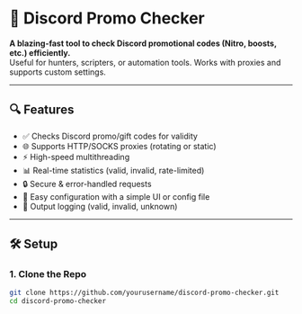 # 🌟 Discord Promo Checker

**A blazing-fast tool to check Discord promotional codes (Nitro, boosts, etc.) efficiently.**  
Useful for hunters, scripters, or automation tools. Works with proxies and supports custom settings.

---

## 🔍 Features

- ✅ Checks Discord promo/gift codes for validity
- 🌐 Supports HTTP/SOCKS proxies (rotating or static)
- ⚡ High-speed multithreading
- 📊 Real-time statistics (valid, invalid, rate-limited)
- 🔒 Secure & error-handled requests
- 📝 Easy configuration with a simple UI or config file
- 📁 Output logging (valid, invalid, unknown)

---

## 🛠️ Setup

### 1. Clone the Repo

```bash
git clone https://github.com/yourusername/discord-promo-checker.git
cd discord-promo-checker
